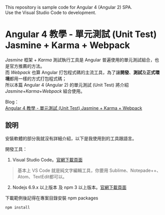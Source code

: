 This repository is sample code for Angular 4 (Angular 2) SPA.  
Use the Visual Studio Code to development.  

# Angular 4 教學 - 單元測試 (Unit Test) Jasmine + Karma + Webpack

*Jasmine* 框架 + *Karma* 測試執行工具是 Angular 普遍使用的單元測試組合，也是官方推薦的方法。  
而 *Webpack* 也算 Angular 打包程式碼的主流工具，為了讓**開發**、**測試**及**正式環境**都用一樣的方式打包程式碼；  
所以本篇 Angular 4 (Angular 2) 的單元測試 (Unit Test) 將介紹 *Jasmine*+*Karma*+*Webpack* 組合使用。  

Blog：  
[Angular 4 教學 - 單元測試 (Unit Test) Jasmine + Karma + Webpack](https://blog.johnwu.cc/article/angular-unit-test-jasmine-karma-webpack.html)  

## 說明

安裝軟體的部分我就沒有詳細介紹，以下是我使用到的工具跟語言。  

開發工具：
1. Visual Studio Code。[官網下載頁面](https://code.visualstudio.com/Download)  
> 基本上 VS Code 就是純文字編輯工具，你要用 Sublime、Notepade++、Atom、TextEdit都可以。  
2. Nodejs 6.9.x 以上版本 及 npm 3 以上版本。[官網下載頁面](https://nodejs.org/en/download/)  

下載範例後記得在專案目錄安裝 npm packages

``` batch
npm install
```
